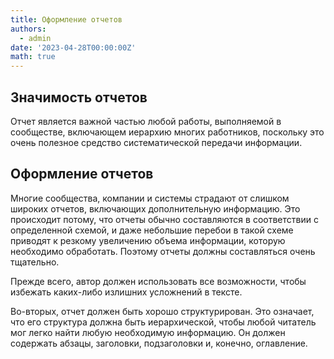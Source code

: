 ```yaml
---
title: Оформление отчетов
authors:
  - admin
date: '2023-04-28T00:00:00Z'
math: true
---
```


## Значимость отчетов

Отчет является важной частью любой работы, выполняемой в сообществе, включающем иерархию многих работников, поскольку это очень полезное средство систематической передачи информации.

## Оформление отчетов

Многие сообщества, компании и системы страдают от слишком широких отчетов, включающих дополнительную информацию. Это происходит потому, что отчеты обычно составляются в соответствии с определенной схемой, и даже небольшие перебои в такой схеме приводят к резкому увеличению объема информации, которую необходимо обработать. Поэтому отчеты должны составляться очень тщательно.

Прежде всего, автор должен использовать все возможности, чтобы избежать каких-либо излишних усложнений в тексте.

Во-вторых, отчет должен быть хорошо структурирован. Это означает, что его структура должна быть иерархической, чтобы любой читатель мог легко найти любую необходимую информацию. Он должен содержать абзацы, заголовки, подзаголовки и, конечно, оглавление.
